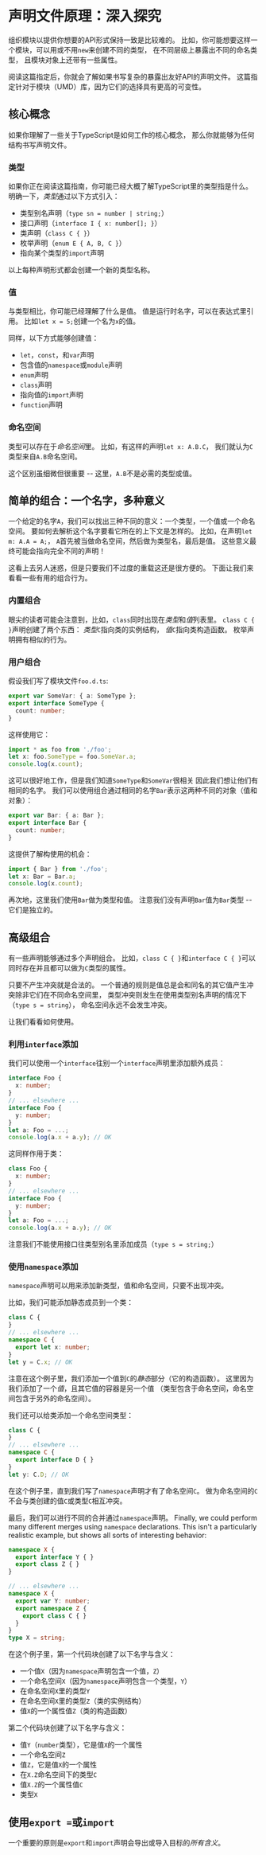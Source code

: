 # 声明文件原理：深入探究

组织模块以提供你想要的API形式保持一致是比较难的。
比如，你可能想要这样一个模块，可以用或不用`new`来创建不同的类型，
  在不同层级上暴露出不同的命名类型，
  且模块对象上还带有一些属性。

阅读这篇指定后，你就会了解如果书写复杂的暴露出友好API的声明文件。
这篇指定针对于模块（UMD）库，因为它们的选择具有更高的可变性。

## 核心概念

如果你理解了一些关于TypeScript是如何工作的核心概念，
  那么你就能够为任何结构书写声明文件。

### 类型

如果你正在阅读这篇指南，你可能已经大概了解TypeScript里的类型指是什么。
明确一下，*类型*通过以下方式引入：

* 类型别名声明（`type sn = number | string;`）
* 接口声明（`interface I { x: number[]; }`）
* 类声明（`class C { }`）
* 枚举声明（`enum E { A, B, C }`）
* 指向某个类型的`import`声明

以上每种声明形式都会创建一个新的类型名称。

### 值

与类型相比，你可能已经理解了什么是值。
值是运行时名字，可以在表达式里引用。
比如`let x = 5;`创建一个名为`x`的值。

同样，以下方式能够创建值：

* `let`，`const`，和`var`声明
* 包含值的`namespace`或`module`声明
* `enum`声明
* `class`声明
* 指向值的`import`声明
* `function`声明

### 命名空间

类型可以存在于*命名空间*里。
比如，有这样的声明`let x: A.B.C`，
  我们就认为`C`类型来自`A.B`命名空间。

这个区别虽细微但很重要 -- 这里，`A.B`不是必需的类型或值。

## 简单的组合：一个名字，多种意义

一个给定的名字`A`，我们可以找出三种不同的意义：一个类型，一个值或一个命名空间。
要如何去解析这个名字要看它所在的上下文是怎样的。
比如，在声明`let m: A.A = A;`，
  `A`首先被当做命名空间，然后做为类型名，最后是值。
这些意义最终可能会指向完全不同的声明！

这看上去另人迷惑，但是只要我们不过度的重载这还是很方便的。
下面让我们来看看一些有用的组合行为。

### 内置组合

眼尖的读者可能会注意到，比如，`class`同时出现在*类型*和*值*列表里。
`class C { }`声明创建了两个东西：
  *类型*`C`指向类的实例结构，
  *值*`C`指向类构造函数。
枚举声明拥有相似的行为。

### 用户组合

假设我们写了模块文件`foo.d.ts`:

```ts
export var SomeVar: { a: SomeType };
export interface SomeType {
  count: number;
}
```

这样使用它：

```ts
import * as foo from './foo';
let x: foo.SomeType = foo.SomeVar.a;
console.log(x.count);
```

这可以很好地工作，但是我们知道`SomeType`和`SomeVar`很相关
  因此我们想让他们有相同的名字。
我们可以使用组合通过相同的名字`Bar`表示这两种不同的对象（值和对象）：

```ts
export var Bar: { a: Bar };
export interface Bar {
  count: number;
}
```

这提供了解构使用的机会：

```ts
import { Bar } from './foo';
let x: Bar = Bar.a;
console.log(x.count);
```

再次地，这里我们使用`Bar`做为类型和值。
注意我们没有声明`Bar`值为`Bar`类型 -- 它们是独立的。

## 高级组合

有一些声明能够通过多个声明组合。
比如，`class C { }`和`interface C { }`可以同时存在并且都可以做为`C`类型的属性。

只要不产生冲突就是合法的。
一个普通的规则是值总是会和同名的其它值产生冲突除非它们在不同命名空间里，
  类型冲突则发生在使用类型别名声明的情况下（`type s = string`），
  命名空间永远不会发生冲突。

让我们看看如何使用。

### 利用`interface`添加

我们可以使用一个`interface`往别一个`interface`声明里添加额外成员：

```ts
interface Foo {
  x: number;
}
// ... elsewhere ...
interface Foo {
  y: number;
}
let a: Foo = ...;
console.log(a.x + a.y); // OK
```

这同样作用于类：

```ts
class Foo {
  x: number;
}
// ... elsewhere ...
interface Foo {
  y: number;
}
let a: Foo = ...;
console.log(a.x + a.y); // OK
```

注意我们不能使用接口往类型别名里添加成员（`type s = string;`）

### 使用`namespace`添加

`namespace`声明可以用来添加新类型，值和命名空间，只要不出现冲突。

比如，我们可能添加静态成员到一个类：

```ts
class C {
}
// ... elsewhere ...
namespace C {
  export let x: number;
}
let y = C.x; // OK
```

注意在这个例子里，我们添加一个值到`C`的*静态*部分（它的构造函数）。
这里因为我们添加了一个*值*，且其它值的容器是另一个值
  （类型包含于命名空间，命名空间包含于另外的命名空间）。

我们还可以给类添加一个命名空间类型：

```ts
class C {
}
// ... elsewhere ...
namespace C {
  export interface D { }
}
let y: C.D; // OK
```

在这个例子里，直到我们写了`namespace`声明才有了命名空间`C`。
做为命名空间的`C`不会与类创建的值`C`或类型`C`相互冲突。

最后，我们可以进行不同的合并通过`namespace`声明。
Finally, we could perform many different merges using `namespace` declarations.
This isn't a particularly realistic example, but shows all sorts of interesting behavior:

```ts
namespace X {
  export interface Y { }
  export class Z { }
}

// ... elsewhere ...
namespace X {
  export var Y: number;
  export namespace Z {
    export class C { }
  }
}
type X = string;
```

在这个例子里，第一个代码块创建了以下名字与含义：

* 一个值`X`（因为`namespace`声明包含一个值，`Z`）
* 一个命名空间`X`（因为`namespace`声明包含一个类型，`Y`）
* 在命名空间`X`里的类型`Y`
* 在命名空间`X`里的类型`Z`（类的实例结构）
* 值`X`的一个属性值`Z`（类的构造函数）

第二个代码块创建了以下名字与含义：

* 值`Y`（`number`类型），它是值`X`的一个属性
* 一个命名空间`Z`
* 值`Z`，它是值`X`的一个属性
* 在`X.Z`命名空间下的类型`C`
* 值`X.Z`的一个属性值`C`
* 类型`X`

## 使用`export =`或`import`

一个重要的原则是`export`和`import`声明会导出或导入目标的*所有含义*。

<!-- TODO: Write more on that. -->
